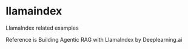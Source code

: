 # llamaindex
LlamaIndex related examples

Reference is Building Agentic RAG with LlamaIndex by Deeplearning.ai
